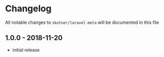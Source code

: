# Changelog

All notable changes to `skotner/laravel-meta` will be documented in this file

## 1.0.0 - 2018-11-20

- initial release
